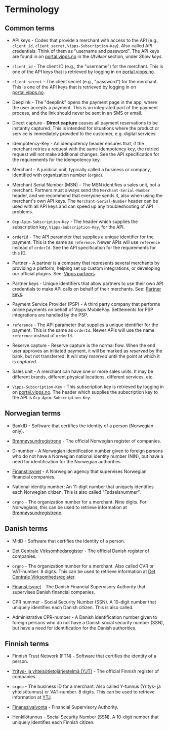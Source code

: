 <!-- START_METADATA
---
sidebar_label: Terminology
sidebar_position: 90
pagination_next: null
pagination_prev: null
---
END_METADATA -->

# Terminology

## Common terms

* API keys - Codes that provide a merchant with access to the API (e.g.,
  `client_id`, `client_secret`, `Vipps-Subscription-Key`).
  Also called API credentials. Think of them as "username and password".
  The API keys are found in on [portal.vipps.no](https://portal.vipps.no/)
  in the *Utvikler* section, under *Show keys*.

* `client_id` - The client ID (e.g., the "username") for the merchant. This
  is one of the API keys that is retrieved by logging in on
  [portal.vipps.no](https://portal.vipps.no).

* `client_secret` - The client secret (e.g., "password") for the merchant.
  This is one of the API keys that is retrieved by logging in on
  [portal.vipps.no](https://portal.vipps.no).

* Deeplink - The "deeplink" opens the payment page in the app, where the user
  accepts a payment. This is an integrated part of the payment process,
  and the link should never be sent in an SMS or email.

* Direct capture - **Direct capture** causes all payment reservations to be instantly captured.
  This is intended for situations where the product or service is immediately
  provided to the customer, e.g. digital services.

* Idempotency-Key - An idempotency header ensures that, if the merchant retries
  a request with the same idempotency key, the retried request will not make
  additional changes. See the API specification for the requirements for the
  idempotency key.

* Merchant - A juridical unit, typically called a business or company,
  identified with organization number (`orgno`).

* Merchant Serial Number (MSN) - The MSN identifies a sales unit, not a merchant.
  Partners must always send the `Merchant-Serial-Number` header, and we
  recommend that everyone sends it, also when using the merchant's own API keys.
  The `Merchant-Serial-Number` header can be used with all API keys and can
  speed up any troubleshooting of API problems.

* `Ocp-Apim-Subscription-Key` - The header which supplies the subscription key,
  `Vipps-Subscription-Key`, for the API.

* `orderId` - The API parameter that supplies a unique identifier for the
  payment. This is the same as `reference`. Newer APIs will use `reference`
  instead of `orderId`. See the API specification for the requirements for
  this ID.

* Partner - A partner is a company that represents several merchants by
  providing a platform, helping set up custom integrations, or developing
  our official plugins.
  See:
  [Vipps partners](https://developer.vippsmobilepay.com/docs/vipps-partner).

* Partner keys - Unique identifiers that allow partners to use their own API
  credentials to make API calls on behalf of their merchants.
  See:
  [Partner keys](https://developer.vippsmobilepay.com/docs/vipps-partner/partner-keys).

* Payment Service Provider (PSP) - A third party company that performs online
  payments on behalf of Vipps MobilePay. Settlements for PSP integrations are handled by the PSP.

* `reference` - The API parameter that supplies a unique identifier for the
  payment. This is the same as `orderId`. Newer APIs will use the name `reference`
  instead of `orderId`.

* Reserve capture - Reserve capture is the normal flow. When the end user
  approves an initiated payment, it will be marked as *reserved* by the bank,
  but not transferred. It will stay *reserved* until the point at which it is *captured*.

* Sales unit - A merchant can have one or more sales units. It may be different
  brands, different physical locations, different services, etc.

* `Vipps-Subscription-Key` - This subscription key is retrieved by logging
  in on [portal.vipps.no](https://portal.vipps.no).
  The header which supplies the subscription key to the API is
  `Ocp-Apim-Subscription-Key`.

## Norwegian terms

* BankID - Software that certifies the identity of a person (Norwegian only).

* [Brønnøysundregistrene](https://www.brreg.no/) - The official Norwegian
  register of companies.

* D-number - A Norwegian identification number given to foreign persons who
  do not have a Norwegian national identity number (NIN), but have a need for
  identification for the Norwegian authorities.

* [Finanstilsynet](https://www.finanstilsynet.no) - A Norwegian agency that
  supervises Norwegian financial companies.

* National identity number: An 11-digit number that uniquely identifies
  each Norwegian citizen. This is also called "Fødselsnummer".

* `orgno` - The organization number for a merchant. Nine digits.
  For Norwegians, this can be used to retrieve information at
  [Brønnøysundregistrene](https://www.brreg.no).
  
## Danish terms

* MitID - Software that certifies the identity of a person.

* [Det Centrale Virksomhedsregister](https://datacvr.virk.dk/) - The official Danish
  register of companies.

* `orgno` - The organization number for a merchant. Also called CVR or VAT-number. 8 digits.
  This can be used to retrieve information at
  [Det Centrale Virksomhedsregister](https://datacvr.virk.dk/).
  
* [Finanstilsynet](https://www.finanstilsynet.dk/) - The Danish Financial Supervisory Authority that
  supervises Danish financial companies.
  
* CPR nummer - Social Security Number (SSN). A 10-digit number that uniquely identifies
  each Danish citizen. This is also called.
  
* Administrative CPR-number - A Danish identification number given to foreign persons who
  do not have a Danish social security number (SSN), but have a need for
  identification for the Danish authorities.
  
## Finnish terms

* Finnish Trust Network (FTN) - Software that certifies the identity of a person.

* [Yritys- ja yhteisötietojärjestelmä (YJT)](https://ytj.fi/en/index.html) - The official Finnish
  register of companies. 

* `orgno` - The business ID for a merchant. Also called Y-tunnus (Yritys- ja yhteisötunnus) or VAT-number. 8 digits.
  This can be used to retrieve information at
  [YTJ](https://www.ytj.fi/en/index/businessid.html). 
  
* [Finanssivalvonta](https://www.finanssivalvonta.fi/en/) - Financial Supervisory Authority.
   
* Henkilötunnus - Social Security Number (SSN). A 10-digit number that uniquely identifies
  each Finnish citizen.
 

